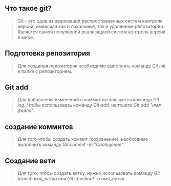 ## Что такое git?

>Git - это одна из реализаций распространенных систем контроля версий, имеющая как и локальные, так и удаленные репозитории. Является самой популярной реализацией систем контроля версий в мире.

## Подготовка репозитория

>Для создания репозитория необходимо выполнить команду *Git init* в папке с репозиторием.

## Git add 

>Для добавления изменений в коммит используется команда *Git log*. Чтобы использовать команду *Git add*, наптшите *Git add "имя файла"*.

## создание коммитов 

>Для того чтобы создать коммит (сохранение), необходимо выполнить команду *Git commit -m "Сообщение"*.

## Создание вети

>Для того, чтобы создать ветку, нужно использовать команду *Git branch имя_ветки* или *Git checkout -b имя_ветки*

